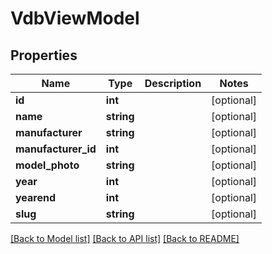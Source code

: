 # VdbViewModel

## Properties
Name | Type | Description | Notes
------------ | ------------- | ------------- | -------------
**id** | **int** |  | [optional] 
**name** | **string** |  | [optional] 
**manufacturer** | **string** |  | [optional] 
**manufacturer_id** | **int** |  | [optional] 
**model_photo** | **string** |  | [optional] 
**year** | **int** |  | [optional] 
**yearend** | **int** |  | [optional] 
**slug** | **string** |  | [optional] 

[[Back to Model list]](../README.md#documentation-for-models) [[Back to API list]](../README.md#documentation-for-api-endpoints) [[Back to README]](../README.md)

